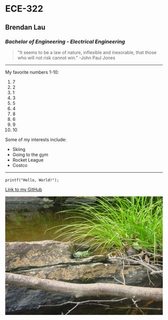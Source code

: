 # **ECE-322**
## Brendan Lau
### *Bachelor of Engineering - Electrical Engineering*

>"It seems to be a law of nature, inflexible and inexorable, that those who will not risk cannot win." -John Paul Jones

---

My favorite numbers 1-10:
1. 7
2. 2
3. 1
4. 3
5. 5
6. 4
7. 8
8. 6
9. 9
10. 10

Some of my interests include: 
- Skiing
- Going to the gym
- Rocket League
- Costco

---

`printf("Hello, World!");`

[Link to my GitHub](https://github.com/BrendanPlau)

![frog or toad?](DSC00248.JPG)
